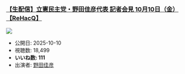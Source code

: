 ### [【生配信】立憲民主党・野田佳彦代表 記者会見 10月10日（金）【ReHacQ】](https://www.youtube.com/watch?v=5-8EXtVCm2U)
[![](https://img.youtube.com/vi/5-8EXtVCm2U/sddefault.jpg)](https://www.youtube.com/watch?v=5-8EXtVCm2U)
-   公開日: 2025-10-10
-   視聴数: 18,499
-   **いいね数: 111**
-   出演者: [野田佳彦](/rehacq_fan/people/野田佳彦 "wikilink")

